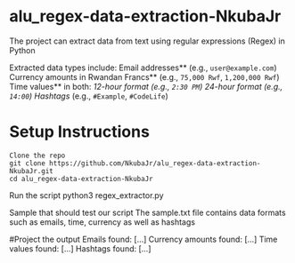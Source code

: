 # alu_regex-data-extraction-NkubaJr

The project can extract data from text using regular expressions (Regex) in Python

Extracted data types include:
Email addresses** (e.g., `user@example.com`)
Currency amounts in Rwandan Francs** (e.g., `75,000 Rwf`, `1,200,000 Rwf`)
Time values** in both:
   *12-hour format (e.g., `2:30 PM`)
  *24-hour format (e.g., `14:00`)
Hashtags** (e.g., `#Example`, `#CodeLife`)

# Setup Instructions 
	Clone the repo
	git clone https://github.com/NkubaJr/alu_regex-data-extraction-NkubaJr.git
	cd alu_regex-data-extraction-NkubaJr

Run the script
	python3 regex_extractor.py

Sample that should test our script
	The sample.txt file contains data formats such as emails, time, currency as well as hashtags

#Project the output
	Emails found: [...]
	Currency amounts found: [...]
	Time values found: [...]
	Hashtags found: [...]

